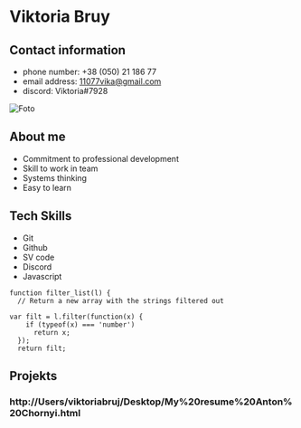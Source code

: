 # Viktoria Bruy
## Contact information
* phone number: +38 (050) 21 186 77
* email address: 11077vika@gmail.com 
* discord: Viktoria#7928

 ![Foto](/img/viber_image_2021-12-16_19-04-58-856.jpg~)
## About me
* Commitment to professional development
* Skill to work in team
* Systems thinking
* Easy to learn
## Tech Skills
* Git
* Github
* SV code
* Discord
* Javascript
```
function filter_list(l) {
  // Return a new array with the strings filtered out
```
```
var filt = l.filter(function(x) {
    if (typeof(x) === 'number')
      return x;
  });
  return filt;
  ```
  ## Projekts
  ### http://Users/viktoriabruj/Desktop/My%20resume%20Anton%20Chornyi.html